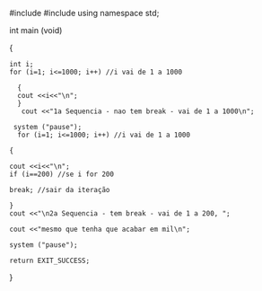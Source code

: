 
#include <iostream>
#include <cstdlib>
using namespace std;

 

int main (void)

{

    int i;
    for (i=1; i<=1000; i++) //i vai de 1 a 1000

      {
      cout <<i<<"\n";
      }
       cout <<"1a Sequencia - nao tem break - vai de 1 a 1000\n";

     system ("pause");
      for (i=1; i<=1000; i++) //i vai de 1 a 1000

    {

    cout <<i<<"\n";
    if (i==200) //se i for 200

    break; //sair da iteração

    }
    cout <<"\n2a Sequencia - tem break - vai de 1 a 200, ";

    cout <<"mesmo que tenha que acabar em mil\n";

    system ("pause");

    return EXIT_SUCCESS;
    
}

